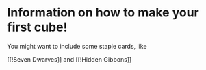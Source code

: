 # Information on how to make your first cube!

You might want to include some staple cards, like

[[!Seven Dwarves]]
and
[[!Hidden Gibbons]]
